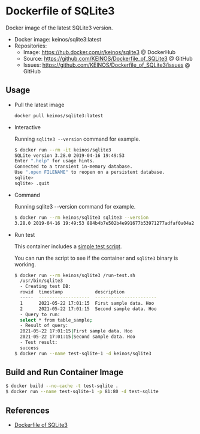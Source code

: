 # Dockerfile of SQLite3

Docker image of the latest SQLite3 version.

- Docker image: keinos/sqlite3:latest
- Repositories:
  - Image: https://hub.docker.com/r/keinos/sqlite3 @ DockerHub
  - Source: https://github.com/KEINOS/Dockerfile_of_SQLite3 @ GitHub
  - Issues: https://github.com/KEINOS/Dockerfile_of_SQLite3/issues @ GitHub

## Usage

- Pull the latest image

  ```bash
  docker pull keinos/sqlite3:latest
  ```

- Interactive

  Running `sqlite3 --version` command for example.
  
  ```bash
  $ docker run --rm -it keinos/sqlite3
  SQLite version 3.28.0 2019-04-16 19:49:53
  Enter ".help" for usage hints.
  Connected to a transient in-memory database.
  Use ".open FILENAME" to reopen on a persistent database.
  sqlite>
  sqlite> .quit
  ```

- Command

  Running sqlite3 --version command for example.
  
  ```bash
  $ docker run --rm keinos/sqlite3 sqlite3 --version
  3.28.0 2019-04-16 19:49:53 884b4b7e502b4e991677b53971277adfaf0a04a284f8e483e2553d0f83156b50
  ```

- Run test
  
  This container includes a [simple test script](./run-test.sh).
  
  You can run the script to see if the container and `sqlite3` binary is working.

  ```bash
  $ docker run --rm keinos/sqlite3 /run-test.sh
    /usr/bin/sqlite3
    - Creating test DB:
    rowid  timestamp            description            
    -----  -------------------  -----------------------
    1      2021-05-22 17:01:15  First sample data. Hoo 
    2      2021-05-22 17:01:15  Second sample data. Hoo
    - Query to run:
    select * from table_sample;
    - Result of query:
    2021-05-22 17:01:15|First sample data. Hoo
    2021-05-22 17:01:15|Second sample data. Hoo
    - Test result:
    success  
  $ docker run --name test-sqlite-1 -d keinos/sqlite3
  ```

## Build and Run Container Image

```bash
$ docker build --no-cache -t test-sqlite .
$ docker run --name test-sqlite-1 -p 81:80 -d test-sqlite
```

## References

- [Dockerfile of SQLite3](https://hub.docker.com/r/keinos/sqlite3)